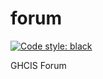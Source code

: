 # forum

[![Code style: black](https://img.shields.io/badge/code%20style-black-000000.svg)](https://github.com/psf/black)

GHCIS Forum
